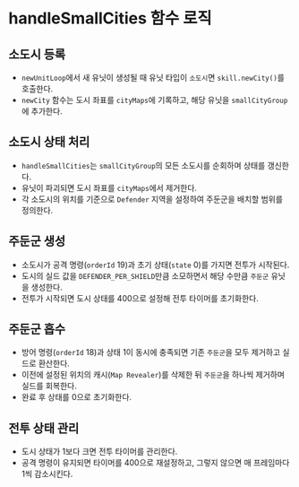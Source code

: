 # handleSmallCities 함수 로직

## 소도시 등록
- `newUnitLoop`에서 새 유닛이 생성될 때 유닛 타입이 `소도시`면 `skill.newCity()`를 호출한다.
- `newCity` 함수는 도시 좌표를 `cityMaps`에 기록하고, 해당 유닛을 `smallCityGroup`에 추가한다.

## 소도시 상태 처리
- `handleSmallCities`는 `smallCityGroup`의 모든 소도시를 순회하며 상태를 갱신한다.
- 유닛이 파괴되면 도시 좌표를 `cityMaps`에서 제거한다.
- 각 소도시의 위치를 기준으로 `Defender` 지역을 설정하여 주둔군을 배치할 범위를 정의한다.

## 주둔군 생성
- 소도시가 공격 명령(`orderId` 19)과 초기 상태(`state` 0)를 가지면 전투가 시작된다.
- 도시의 실드 값을 `DEFENDER_PER_SHIELD`만큼 소모하면서 해당 수만큼 `주둔군` 유닛을 생성한다.
- 전투가 시작되면 도시 상태를 400으로 설정해 전투 타이머를 초기화한다.

## 주둔군 흡수
- 방어 명령(`orderId` 18)과 상태 1이 동시에 충족되면 기존 `주둔군`을 모두 제거하고 실드로 환산한다.
- 이전에 설정된 위치의 캐시(`Map Revealer`)를 삭제한 뒤 `주둔군`을 하나씩 제거하며 실드를 회복한다.
- 완료 후 상태를 0으로 초기화한다.

## 전투 상태 관리
- 도시 상태가 1보다 크면 전투 타이머를 관리한다.
- 공격 명령이 유지되면 타이머를 400으로 재설정하고, 그렇지 않으면 매 프레임마다 1씩 감소시킨다.
